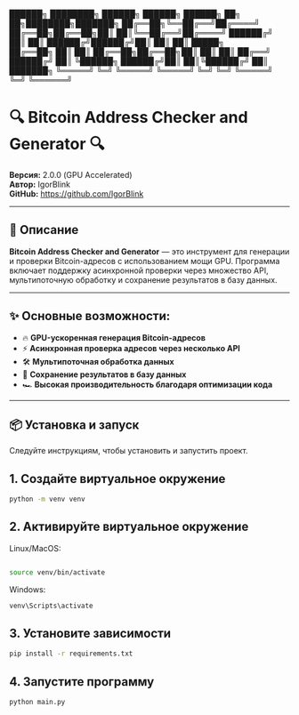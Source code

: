 ██████╗ ████████╗ ██████╗    ██████╗ ██████╗ ██╗   ██╗████████╗███████╗
██╔══██╗╚══██╔══╝██╔════╝    ██╔══██╗██╔══██╗██║   ██║╚══██╔══╝██╔════╝
██████╔╝   ██║   ██║         ██████╔╝██████╔╝██║   ██║   ██║   █████╗  
██╔══██╗   ██║   ██║         ██╔══██╗██╔══██╗██║   ██║   ██║   ██╔══╝  
██████╔╝   ██║   ╚██████╗    ██████╔╝██║  ██║╚██████╔╝   ██║   ███████╗
╚═════╝    ╚═╝    ╚═════╝    ╚═════╝ ╚═╝  ╚═╝ ╚═════╝    ╚═╝   ╚══════╝

# 🔍 Bitcoin Address Checker and Generator 🔍

**Версия:** 2.0.0 (GPU Accelerated)  
**Автор:** IgorBlink  
**GitHub:** https://github.com/IgorBlink

---

## 🚀 Описание
**Bitcoin Address Checker and Generator** — это инструмент для генерации и проверки Bitcoin-адресов с использованием мощи GPU. Программа включает поддержку асинхронной проверки через множество API, мультипоточную обработку и сохранение результатов в базу данных.  

---

## ✨ Основные возможности:
- 🔥 **GPU-ускоренная генерация Bitcoin-адресов**  
- ⚡ **Асинхронная проверка адресов через несколько API**  
- 🛠️ **Мультипоточная обработка данных**  
- 💾 **Сохранение результатов в базу данных**  
- 🏎️ **Высокая производительность благодаря оптимизации кода**  

---

## 📦 Установка и запуск
Следуйте инструкциям, чтобы установить и запустить проект.

## 1. Создайте виртуальное окружение
```bash
python -m venv venv
```
## 2. Активируйте виртуальное окружение
Linux/MacOS:
```bash

source venv/bin/activate
```
Windows:
```bash
venv\Scripts\activate
```
## 3. Установите зависимости
```bash
pip install -r requirements.txt
```
## 4. Запустите программу
```bash
python main.py
```
